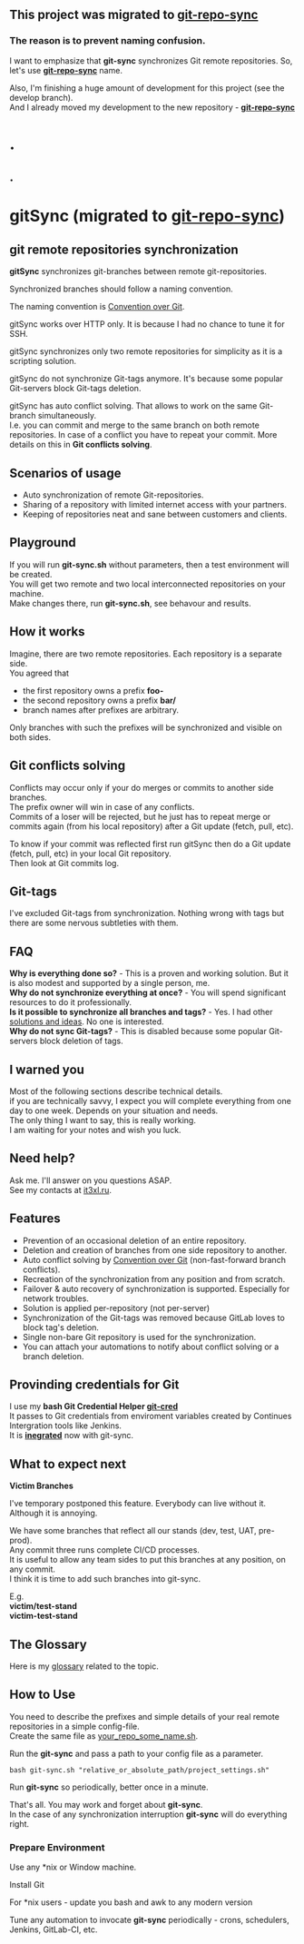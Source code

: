 ## This project was migrated to [git-repo-sync](https://github.com/it3xl/git-repo-sync) 

### The reason is to prevent naming confusion.

I want to emphasize that **git-sync** synchronizes Git remote repositories. So, let's use **[git-repo-sync](https://github.com/it3xl/git-repo-sync)** name.

Also, I'm finishing a huge amount of development for this project (see the develop branch).  
And I already moved my development to the new repository - **[git-repo-sync](https://github.com/it3xl/git-repo-sync)**

# .
## .

# gitSync (migrated to [git-repo-sync](https://github.com/it3xl/git-repo-sync))

## git remote repositories synchronization

**gitSync** synchronizes git-branches between remote git-repositories.

Synchronized branches should follow a naming convention.

The naming convention is [Convention over Git](https://it3xl.blogspot.com/2017/09/convention-over-git.html).

gitSync works over HTTP only. It is because I had no chance to tune it for SSH.

gitSync synchronizes only two remote repositories for simplicity as it is a scripting solution.

gitSync do not synchronize Git-tags anymore. It's because some popular Git-servers block Git-tags deletion.

gitSync has auto conflict solving. That allows to work on the same Git-branch simultaneously.  
I.e. you can commit and merge to the same branch on both remote repositories.
In case of a conflict you have to repeat your commit.
More details on this in **Git conflicts solving**.

## Scenarios of usage

* Auto synchronization of remote Git-repositories.
* Sharing of a repository with limited internet access with your partners.
* Keeping of repositories neat and sane between customers and clients.

## Playground

If you will run **git-sync.sh** without parameters, then a test environment will be created.<br/>
You will get two remote and two local interconnected repositories on your machine.<br/>
Make changes there, run **git-sync.sh**, see behavour and results.

## How it works

Imagine, there are two remote repositories. Each repository is a separate side.<br/>
You agreed that
* the first repository owns a prefix **foo-**
* the second repository owns a prefix **bar/**
* branch names after prefixes are arbitrary.

Only branches with such the prefixes will be synchronized and visible on both sides.

## Git conflicts solving

Conflicts may occur only if your do merges or commits to another side branches.<br/>
The prefix owner will win in case of any conflicts.<br/>
Commits of a loser will be rejected, but he just has to repeat merge or commits again (from his local repository) after a Git update (fetch, pull, etc).<br/>

To know if your commit was reflected first run gitSync then do a Git update (fetch, pull, etc) in your local Git repository.  
Then look at Git commits log.

## Git-tags
I've excluded Git-tags from synchronization. Nothing wrong with tags but there are some nervous subtleties with them.

## FAQ

**Why is everything done so?** - This is a proven and working solution. But it is also modest and supported by a single person, me.<br/>
**Why do not synchronize everything at once?** - You will spend significant resources to do it professionally.<br/>
**Is it possible to synchronize all branches and tags?** - Yes. I had other [solutions and ideas](https://it3xl.blogspot.com/2018/02/approaches-to-synchronize-git-repos.html). No one is interested.<br/>
**Why do not sync Git-tags?** - This is disabled because some popular Git-servers block deletion of tags.

## I warned you

Most of the following sections describe technical details.<br/>
if you are technically savvy, I expect you will complete everything from one day to one week. Depends on your situation and needs.<br/>
The only thing I want to say, this is really working.<br/>
I am waiting for your notes and wish you luck.

## Need help?

Ask me. I'll answer on you questions ASAP.<br/>
See my contacts at [it3xl.ru](http://it3xl.ru).

## Features

* Prevention of an occasional deletion of an entire repository.
* Deletion and creation of branches from one side repository to another.
* Auto conflict solving by [Convention over Git](https://it3xl.blogspot.com/2017/09/convention-over-git.html) (non-fast-forward branch conflicts).
* Recreation of the synchronization from any position and from scratch.
* Failover & auto recovery of synchronization is supported. Especially for network troubles.
* Solution is applied per-repository (not per-server)
* Synchronization of the Git-tags was removed because GitLab loves to block tag's deletion.
* Single non-bare Git repository is used for the synchronization.
* You can attach your automations to notify about conflict solving or a branch deletion.

## Provinding credentials for Git

I use my **bash Git Credential Helper [git-cred](https://github.com/it3xl/bash-git-credential-helper)**<br/>
It passes to Git credentials from enviroment variables created by Continues Intergration tools like Jenkins.<br/>
It is **[inegrated](https://github.com/it3xl/git-sync/blob/master/repo_settings/sample_repo.sh)** now with git-sync. 

## What to expect next

**Victim Branches**

I've temporary postponed this feature. Everybody can live without it. Although it is annoying.

We have some branches that reflect all our stands (dev, test, UAT, pre-prod).  
Any commit three runs complete CI/CD processes.  
It is useful to allow any team sides to put this branches at any position, on any commit.  
I think it is time to add such branches into git-sync.

E.g.  
**victim/test-stand**  
**victim-test-stand**  

## The Glossary

Here is my [glossary](https://it3xl.blogspot.com/2018/02/glossary-of-synchronization-of-remote.html) related to the topic.

## How to Use

You need to describe the prefixes and simple details of your real remote repositories in a simple config-file.<br/>
Create the same file as [your_repo_some_name.sh](https://github.com/it3xl/git-sync/blob/master/repo_settings/sample_repo.sh).

Run the **git-sync** and pass a path to your config file as a parameter.<br/>

    bash git-sync.sh "relative_or_absolute_path/project_settings.sh"

Run **git-sync** so periodically, better once in a minute.

That's all. You may work and forget about **git-sync**.<br/>
In the case of any synchronization interruption **git-sync** will do everything right.

### Prepare Environment

Use any \*nix or Window machine.

Install Git

For \*nix users - update you bash and awk to any modern version

Tune any automation to invocate **git-sync** periodically - crons, schedulers, Jenkins, GitLab-CI, etc.

